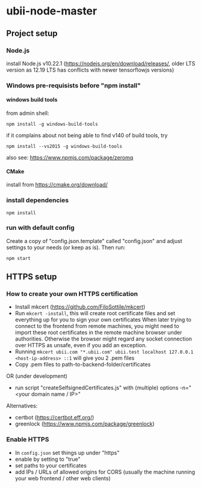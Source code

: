 # ubii-node-master

## Project setup

### Node.js

install Node.js v10.22.1 (https://nodejs.org/en/download/releases/, older LTS version as 12.19 LTS has conflicts with newer tensorflowjs versions)

### Windows pre-requisists before "npm install"

#### windows build tools

from admin shell:

```
npm install -g windows-build-tools
```

if it complains about not being able to find v140 of build tools, try

```
npm install --vs2015 -g windows-build-tools
```

also see: https://www.npmjs.com/package/zeromq

#### CMake

install from https://cmake.org/download/

### install dependencies

```
npm install
```

### run with default config

Create a copy of "config.json.template" called "config.json" and adjust settings to your needs (or keep as is). Then run:

```
npm start
```

## HTTPS setup

### How to create your own HTTPS certification

- Install mkcert (https://github.com/FiloSottile/mkcert)
- Run `mkcert -install`, this will create root certificate files and set everything up for you to sign your own certificates
  When later trying to connect to the frontend from remote machines, you might need to import these root certificates in the remote machine browser under authorities. Otherwise the browser might regard any socket connection over HTTPS as unsafe, even if you add an exception.
- Running `mkcert ubii.com "*.ubii.com" ubii.test localhost 127.0.0.1 <host-ip-address> ::1` will give you 2 .pem files
- Copy .pem files to path-to-backend-folder/certificates

OR (under development)

- run script "createSelfsignedCertificates.js" with (multiple) options -n="<your domain name / IP>"

Alternatives:

- certbot (https://certbot.eff.org/)
- greenlock (https://www.npmjs.com/package/greenlock)

### Enable HTTPS

- In `config.json` set things up under "https"
- enable by setting to "true"
- set paths to your certificates
- add IPs / URLs of allowed origins for CORS (usually the machine running your web frontend / other web clients)
